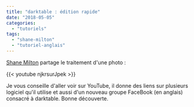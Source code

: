 ```yaml
---
title: "darktable : édition rapide"
date: "2018-05-05"
categories: 
  - "tutoriels"
tags: 
  - "shane-milton"
  - "tutoriel-anglais"
---
```


[Shane Milton](https://www.youtube.com/channel/UC9Xdl6CglNwxCZqvwKuE9TA) partage le traitement d'une photo : 

{{< youtube njkrsurJpek >}}

Je vous conseille d'aller voir sur YouTube, il donne des liens sur plusieurs logiciel qu'il utilise et aussi d'un nouveau groupe FaceBook (en anglais) consacré à darktable. Bonne découverte.
